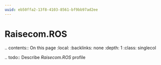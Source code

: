 ```yaml
---
uuid: eb50ffa2-13f8-4103-8561-bf9bb97ad2ee
---
```



# Raisecom.ROS

.. contents:: On this page
    :local:
    :backlinks: none
    :depth: 1
    :class: singlecol

.. todo::
    Describe *Raisecom.ROS* profile

